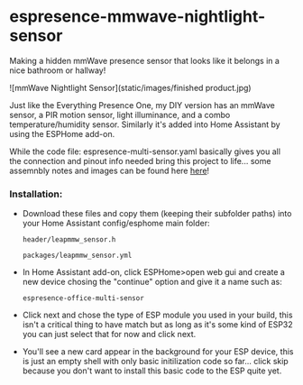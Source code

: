 # espresence-mmwave-nightlight-sensor
Making a hidden mmWave presence sensor that looks like it belongs in a nice bathroom or hallway!

![mmWave Nightlight Sensor](static/images/finished product.jpg)

Just like the Everything Presence One, my DIY version has an mmWave sensor, a PIR motion sensor, light illuminance, and a combo temperature/humidity sensor. Similarly it's added into Home Assistant by using the ESPHome add-on.

While the code file: espresence-multi-sensor.yaml basically gives you all the connection and pinout info needed bring this project to life... some assemnbly notes and images can be found here [here](static/project.md)!

### Installation:
 * Download these files and copy them (keeping their subfolder paths) into your Home Assistant config/esphome main folder:

   ```
   header/leapmmw_sensor.h
   
   packages/leapmmw_sensor.yml
   ```
 
 * In Home Assistant add-on, click ESPHome>open web gui and create a new device chosing the "continue" option and give it a name such as:

   ```
   espresence-office-multi-sensor
   ```

* Click next and chose the type of ESP module you used in your build, this isn't a critical thing to have match but as long as it's some kind of ESP32 you can just select that for now and click next.
* You'll see a new card appear in the background for your ESP device, this is just an empty shell with only basic initilization code so far... click skip because you don't want to install this basic code to the ESP quite yet.
